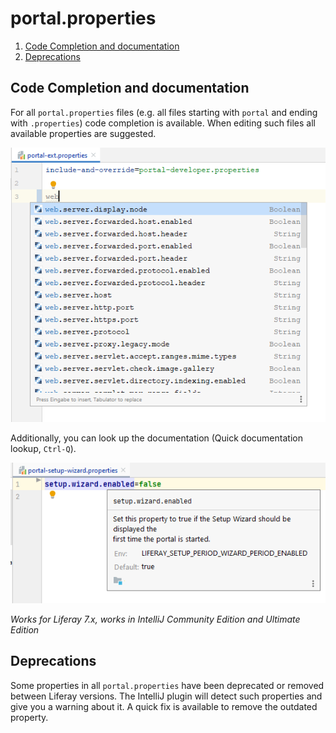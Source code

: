 portal.properties
=================

1. [Code Completion and documentation](#code-completion-and-documentation)
2. [Deprecations](#deprecations)

Code Completion and documentation
---------------------------------

For all `portal.properties` files (e.g. all files starting with `portal` and ending with `.properties`) code
completion is available. When editing such files all available properties are suggested.

![portal.properties](portalprops.png "portal.properties")

Additionally, you can look up the documentation (Quick documentation lookup, `Ctrl-Q`).

![portal.properties documentation](portalprops_documentation.png "portal.properties documentation")

*Works for Liferay 7.x, works in IntelliJ Community Edition and Ultimate Edition*

Deprecations
------------

Some properties in all `portal.properties` have been deprecated or removed between Liferay versions. The IntelliJ plugin
will detect such properties and give you a warning about it. A quick fix is available to remove the outdated property.